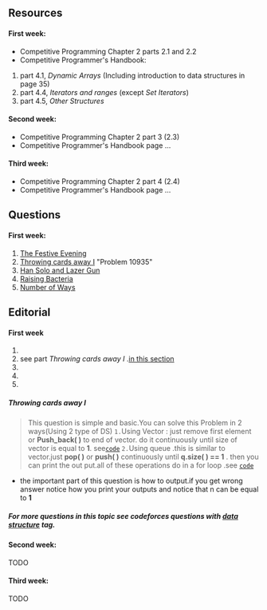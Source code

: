 ## Resources
#### First week:
* Competitive Programming Chapter 2 parts 2.1 and 2.2
* Competitive Programmer's Handbook:
1. part 4.1, *Dynamic Arrays* (Including introduction to data structures in page 35)
2. part 4.4, *Iterators and ranges* (except *Set Iterators*)
3. part 4.5, *Other Structures*

#### Second week:
* Competitive Programming Chapter 2 part 3 (2.3)
* Competitive Programmer's Handbook page ...

#### Third week:
* Competitive Programming Chapter 2 part 4 (2.4)
* Competitive Programmer's Handbook page ...

## Questions
#### First week:
1. [The Festive Evening](https://codeforces.com/problemset/problem/834/B)
2. [Throwing cards away I](https://uva.onlinejudge.org/index.php?option=com_onlinejudge&Itemid=8&category=21&page=show_problem&problem=1876) "Problem 10935"
3. [Han Solo and Lazer Gun](https://codeforces.com/problemset/problem/514/B)
4. [Raising Bacteria](https://codeforces.com/problemset/problem/579/A)
5. [Number of Ways](https://codeforces.com/problemset/problem/466/C)

## Editorial
#### First week
1. 
2. see part *Throwing cards away I* .[in this section](#Throwing-cards-away-I)
3. 
4.
5.


##### Throwing cards away I
>This question is simple and basic.You can solve this Problem in 2 ways(Using 2 type of DS)
`1.`Using Vector : just remove first element or __Push_back( )__ to end of vector. do it continuously until size of vector is equal to __1__. see[`code`](https://github.com/acmiut/summer-2018-ICPC/tree/master/2-DS)
`2.`Using queue .this is similar to vector.just __pop( )__ or __push( )__ continuously until __q.size( ) == 1__ . then you can print the out put.all of these operations do in a for loop .see [`code`](http://codealltheproblems.blogspot.com/2015/10/uva-10935-throwing-cards-away-i.html)

* the important part of this question is how to output.if you get wrong answer notice how you print your outputs and notice that n can be equal to __1__



##### For more questions in this topic see codeforces questions with [*data structure*](https://codeforces.com/problemset/tags/data%20structures) tag.

#### Second week:
TODO



#### Third week:
TODO
